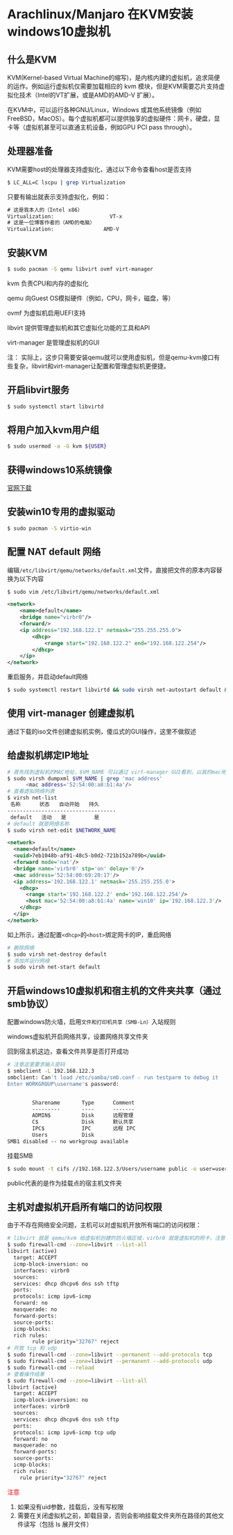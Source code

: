 # Arachlinux/Manjaro 在KVM安装windows10虚拟机

## 什么是KVM

KVM(Kernel-based Virtual Machine的缩写)，是内核内建的虚拟机，追求简便的运作。例如运行虚拟机仅需要加载相应的 kvm 模块，但是KVM需要芯片支持虚拟化技术（Intel的VT扩展，或是AMD的AMD-V 扩展）。

在KVM中，可以运行各种GNU/Linux，Windows 或其他系统镜像（例如FreeBSD，MacOS）。每个虚拟机都可以提供独享的虚拟硬件：网卡，硬盘，显卡等（虚拟机甚至可以直通主机设备，例如GPU PCI pass through）。

## 处理器准备

KVM需要host的处理器支持虚拟化，通过以下命令查看host是否支持

```bash
$ LC_ALL=C lscpu | grep Virtualization
```

只要有输出就表示支持虚拟化，例如：

```txt
# 这是我本人的（Intel x86）
Virtualization:                  VT-x
# 这是一位博客作者的（AMD的电脑）
Virtualization:                AMD-V
```

## 安装KVM

```bash
$ sudo pacman -S qemu libvirt ovmf virt-manager
```

kvm 负责CPU和内存的虚拟化

qemu 向Guest OS模拟硬件（例如，CPU，网卡，磁盘，等）

ovmf 为虚拟机启用UEFI支持

libvirt 提供管理虚拟机和其它虚拟化功能的工具和API

virt-manager 是管理虚拟机的GUI

注： 实际上，这步只需要安装qemu就可以使用虚拟机，但是qemu-kvm接口有些复杂，libvirt和virt-manager让配置和管理虚拟机更便捷。

## 开启libvirt服务

```bash
$ sudo systemctl start libvirtd
```

## 将用户加入kvm用户组

```bash
$ sudo usermod -a -G kvm ${USER}
```

## 获得windows10系统镜像

[官网下载](https://www.microsoft.com/zh-cn/software-download/windows10ISO)

## 安装win10专用的虚拟驱动

```bash
$ sudo pacman -S virtio-win
```

## 配置 NAT default 网络

编辑`/etc/libvirt/qemu/networks/default.xml`文件，直接把文件的原本内容替换为以下内容

```bash
$ sudo vim /etc/libvirt/qemu/networks/default.xml
```

```xml
<network>
    <name>default</name>
    <bridge name="virbr0"/>
    <forward/>
    <ip address="192.168.122.1" netmask="255.255.255.0">
        <dhcp>
            <range start="192.168.122.2" end="192.168.122.254"/>
        </dhcp>
    </ip>
</network>
```

重启服务，并启动default网络

```bash
$ sudo systemctl restart libvirtd && sudo virsh net-autostart default && sudo virsh net-start default
```

## 使用 virt-manager 创建虚拟机

通过下载的iso文件创建虚拟机实例，傻瓜式的GUI操作，这里不做叙述

## 给虚拟机绑定IP地址

```bash
# 首先找到虚拟机的MAC地址，$VM_NAME 可以通过 virt-manager GUI看到，以我的mac地址为例
$ sudo virsh dumpxml $VM_NAME | grep 'mac address'
      <mac address='52:54:00:a8:b1:4a'/>
# 查看虚拟网络列表
$ virsh net-list
 名称      状态   自动开始   持久
-----------------------------------
 default   活动   是         是
# default 就是网络名称
$ sudo virsh net-edit $NETWORK_NAME
```

```xml
<network>
  <name>default</name>
  <uuid>7eb1048b-af91-48c5-b0d2-721b152a789b</uuid>
  <forward mode='nat'/>
  <bridge name='virbr0' stp='on' delay='0'/>
  <mac address='52:54:00:69:20:17'/>
  <ip address='192.168.122.1' netmask='255.255.255.0'>
    <dhcp>
      <range start='192.168.122.2' end='192.168.122.254'/>
      <host mac='52:54:00:a8:b1:4a' name='win10' ip='192.168.122.3'/>
    </dhcp>
  </ip>
</network>
```

如上所示，通过配置`<dhcp>`的`<host>`绑定网卡的IP，重启网络

```bash
# 删除网络
$ sudo virsh net-destroy default
# 添加并运行网络
$ sudo virsh net-start default
```

## 开启windows10虚拟机和宿主机的文件夹共享（通过smb协议）

配置windows防火墙，启用`文件和打印机共享（SMB-Ln）`入站规则

windows虚拟机开启网络共享，设置网络共享文件夹

回到宿主机这边，查看文件共享是否打开成功

```bash
# 注意这里要求输入密码
$ smbclient -L 192.168.122.3
smbclient: Can't load /etc/samba/smb.conf - run testparm to debug it
Enter WORKGROUP\username's password:
```

```txt

        Sharename       Type      Comment
        ---------       ----      -------
        ADMIN$          Disk      远程管理
        C$              Disk      默认共享
        IPC$            IPC       远程 IPC
        Users           Disk      
SMB1 disabled -- no workgroup available
```

挂载SMB

```bash
$ sudo mount -t cifs //192.168.122.3/Users/username public -o user=username,password=passowrd,uid=username,iocharset=utf8
```

public代表的是作为挂载点的宿主机文件夹

## 主机对虚拟机开启所有端口的访问权限

由于不存在网络安全问题，主机可以对虚拟机开放所有端口的访问权限：

```bash
# libvirt 就是 qemu/kvm 给虚拟机创建的防火墙区域，virbr0 就是虚拟机的网卡，注意 protocols 字段没有 tcp 和 udp
$ sudo firewall-cmd --zone=libvirt --list-all
libvirt (active)
  target: ACCEPT
  icmp-block-inversion: no
  interfaces: virbr0
  sources: 
  services: dhcp dhcpv6 dns ssh tftp
  ports: 
  protocols: icmp ipv6-icmp
  forward: no
  masquerade: no
  forward-ports: 
  source-ports: 
  icmp-blocks: 
  rich rules: 
        rule priority="32767" reject
# 开放 tcp 和 udp
$ sudo firewall-cmd --zone=libvirt --permanent --add-protocols tcp
$ sudo firewall-cmd --zone=libvirt --permanent --add-protocols udp
$ sudo firewall-cmd --reload
# 查看操作结果
$ sudo firewall-cmd --zone=libvirt --list-all
libvirt (active)
  target: ACCEPT
  icmp-block-inversion: no
  interfaces: virbr0
  sources: 
  services: dhcp dhcpv6 dns ssh tftp
  ports: 
  protocols: icmp ipv6-icmp tcp udp
  forward: no
  masquerade: no
  forward-ports: 
  source-ports: 
  icmp-blocks: 
  rich rules: 
	rule priority="32767" reject
```



<font color="red">注意</font>

1. 如果没有uid参数，挂载后，没有写权限
2. 需要在关闭虚拟机之前，卸载目录，否则会影响挂载文件夹所在路径的其他文件读写（包括 ls 展开文件）
